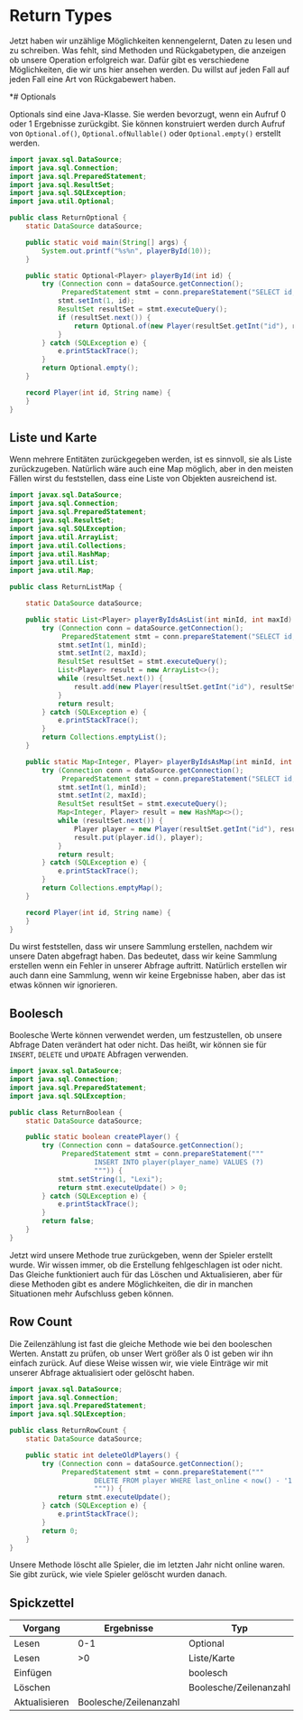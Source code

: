 # Return Types

Jetzt haben wir unzählige Möglichkeiten kennengelernt, Daten zu lesen und zu schreiben. Was fehlt, sind Methoden und Rückgabetypen, die anzeigen
ob unsere Operation erfolgreich war. Dafür gibt es verschiedene Möglichkeiten, die wir uns hier ansehen werden. Du willst auf jeden Fall
auf jeden Fall eine Art von Rückgabewert haben.

*# Optionals

Optionals sind eine Java-Klasse. Sie werden bevorzugt, wenn ein Aufruf 0 oder 1 Ergebnisse zurückgibt. Sie können konstruiert werden durch
Aufruf von `Optional.of()`, `Optional.ofNullable()` oder `Optional.empty()` erstellt werden.

```java
import javax.sql.DataSource;
import java.sql.Connection;
import java.sql.PreparedStatement;
import java.sql.ResultSet;
import java.sql.SQLException;
import java.util.Optional;

public class ReturnOptional {
    static DataSource dataSource;

    public static void main(String[] args) {
        System.out.printf("%s%n", playerById(10));
    }

    public static Optional<Player> playerById(int id) {
        try (Connection conn = dataSource.getConnection();
             PreparedStatement stmt = conn.prepareStatement("SELECT id, player_name FROM player WHERE id = ?")) {
            stmt.setInt(1, id);
            ResultSet resultSet = stmt.executeQuery();
            if (resultSet.next()) {
                return Optional.of(new Player(resultSet.getInt("id"), resultSet.getString("player_name")));
            }
        } catch (SQLException e) {
            e.printStackTrace();
        }
        return Optional.empty();
    }

    record Player(int id, String name) {
    }
}
```

## Liste und Karte

Wenn mehrere Entitäten zurückgegeben werden, ist es sinnvoll, sie als Liste zurückzugeben. Natürlich wäre auch eine Map möglich,
aber in den meisten Fällen wirst du feststellen, dass eine Liste von Objekten ausreichend ist.

```java
import javax.sql.DataSource;
import java.sql.Connection;
import java.sql.PreparedStatement;
import java.sql.ResultSet;
import java.sql.SQLException;
import java.util.ArrayList;
import java.util.Collections;
import java.util.HashMap;
import java.util.List;
import java.util.Map;

public class ReturnListMap {

    static DataSource dataSource;

    public static List<Player> playerByIdsAsList(int minId, int maxId) {
        try (Connection conn = dataSource.getConnection();
             PreparedStatement stmt = conn.prepareStatement("SELECT id, player_name FROM player WHERE id >= ? AND id <= ?")) {
            stmt.setInt(1, minId);
            stmt.setInt(2, maxId);
            ResultSet resultSet = stmt.executeQuery();
            List<Player> result = new ArrayList<>();
            while (resultSet.next()) {
                result.add(new Player(resultSet.getInt("id"), resultSet.getString("player_name")));
            }
            return result;
        } catch (SQLException e) {
            e.printStackTrace();
        }
        return Collections.emptyList();
    }

    public static Map<Integer, Player> playerByIdsAsMap(int minId, int maxId) {
        try (Connection conn = dataSource.getConnection();
             PreparedStatement stmt = conn.prepareStatement("SELECT id, player_name FROM player WHERE id >= ? AND id <= ?")) {
            stmt.setInt(1, minId);
            stmt.setInt(2, maxId);
            ResultSet resultSet = stmt.executeQuery();
            Map<Integer, Player> result = new HashMap<>();
            while (resultSet.next()) {
                Player player = new Player(resultSet.getInt("id"), resultSet.getString("player_name"));
                result.put(player.id(), player);
            }
            return result;
        } catch (SQLException e) {
            e.printStackTrace();
        }
        return Collections.emptyMap();
    }

    record Player(int id, String name) {
    }
}
```

Du wirst feststellen, dass wir unsere Sammlung erstellen, nachdem wir unsere Daten abgefragt haben. Das bedeutet, dass wir keine Sammlung erstellen
wenn ein Fehler in unserer Abfrage auftritt. Natürlich erstellen wir auch dann eine Sammlung, wenn wir keine Ergebnisse haben, aber das ist etwas
können wir ignorieren.

## Boolesch

Boolesche Werte können verwendet werden, um festzustellen, ob unsere Abfrage Daten verändert hat oder nicht. Das heißt, wir können sie für `INSERT`, `DELETE`
und `UPDATE` Abfragen verwenden.

```java
import javax.sql.DataSource;
import java.sql.Connection;
import java.sql.PreparedStatement;
import java.sql.SQLException;

public class ReturnBoolean {
    static DataSource dataSource;

    public static boolean createPlayer() {
        try (Connection conn = dataSource.getConnection();
             PreparedStatement stmt = conn.prepareStatement("""
                     INSERT INTO player(player_name) VALUES (?)
                     """)) {
            stmt.setString(1, "Lexi");
            return stmt.executeUpdate() > 0;
        } catch (SQLException e) {
            e.printStackTrace();
        }
        return false;
    }
}
```

Jetzt wird unsere Methode true zurückgeben, wenn der Spieler erstellt wurde. Wir wissen immer, ob die Erstellung fehlgeschlagen ist oder nicht. Das Gleiche
funktioniert auch für das Löschen und Aktualisieren, aber für diese Methoden gibt es andere Möglichkeiten, die dir in manchen Situationen mehr Aufschluss geben können.

## Row Count

Die Zeilenzählung ist fast die gleiche Methode wie bei den booleschen Werten. Anstatt zu prüfen, ob unser Wert größer als 0 ist
geben wir ihn einfach zurück. Auf diese Weise wissen wir, wie viele Einträge wir mit unserer Abfrage aktualisiert oder gelöscht haben.

```java
import javax.sql.DataSource;
import java.sql.Connection;
import java.sql.PreparedStatement;
import java.sql.SQLException;

public class ReturnRowCount {
    static DataSource dataSource;

    public static int deleteOldPlayers() {
        try (Connection conn = dataSource.getConnection();
             PreparedStatement stmt = conn.prepareStatement("""
                     DELETE FROM player WHERE last_online < now() - '1 year'
                     """)) {
            return stmt.executeUpdate();
        } catch (SQLException e) {
            e.printStackTrace();
        }
        return 0;
    }
}
```

Unsere Methode löscht alle Spieler, die im letzten Jahr nicht online waren. Sie gibt zurück, wie viele Spieler gelöscht wurden
danach.

## Spickzettel

| Vorgang | Ergebnisse | Typ |
|-----------|---------|-------------------|
| Lesen | 0-1 | Optional |
| Lesen | >0 | Liste/Karte |
| Einfügen | | boolesch |
| Löschen | | Boolesche/Zeilenanzahl |
| Aktualisieren | Boolesche/Zeilenanzahl |
